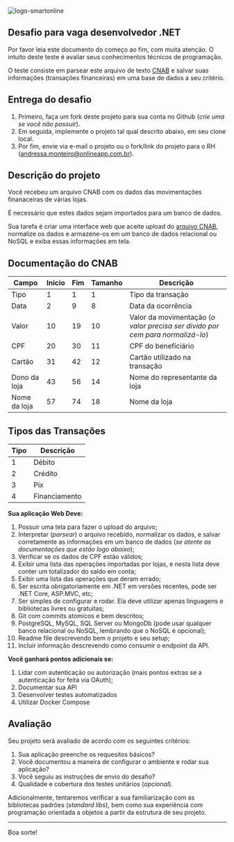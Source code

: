 ![logo-smartonline](https://www.smartonline.app/logo.a3cd84b4d14610f7.png)

## Desafio para vaga desenvolvedor .NET

Por favor leia este documento do começo ao fim, com muita atenção. O intuito deste teste é avaliar seus conhecimentos técnicos de programação.

O teste consiste em parsear este arquivo de texto [CNAB](https://github.com/smartonlineapp/desafio.net/blob/main/CNAB.txt) e salvar suas informações (transações financeiras) em uma base de dados a seu critério.

## Entrega do desafio

1. Primeiro, faça um fork deste projeto para sua conta no Github (_crie uma se você não possuir_).
2. Em seguida, implemente o projeto tal qual descrito abaixo, em seu clone local.
3. Por fim, envie via e-mail o projeto ou o fork/link do projeto para o RH (andressa.monteiro@onlineapp.com.br).

## Descrição do projeto

Você recebeu um arquivo CNAB com os dados das movimentações finanaceiras de várias lojas.

É necessário que estes dados sejam importados para um banco de dados.

Sua tarefa é criar uma interface web que aceite upload do [arquivo CNAB](https://github.com/smartonlineapp/desafio.net/blob/main/CNAB.txt), normalize os dados e armazene-os em um banco de dados relacional ou NoSQL e exiba essas informações em tela.

## Documentação do CNAB

| Campo | Inicio | Fim | Tamanho | Descrição |
| ----- | ------ | --- | ------- | --------- |
| Tipo  | 1  | 1 | 1 | Tipo da transação |
| Data  | 2  | 9 | 8 | Data da ocorrência |
| Valor | 10 | 19 | 10 | Valor da movimentação (_o valor precisa ser divido por cem para normalizá-lo_) |
| CPF | 20 | 30 | 11 | CPF do beneficiário |
| Cartão | 31 | 42 | 12 | Cartão utilizado na transação |
| Dono da loja | 43 | 56 | 14 | Nome do representante da loja |
| Nome da loja | 57 | 74 | 18 | Nome da loja |

## Tipos das Transações

| Tipo | Descrição |
| ---- | --------- |
| 1 | Débito |
| 2 | Crédito |
| 3 | Pix |
| 4 | Financiamento |

**Sua aplicação Web Deve:**

1. Possuir uma tela para fazer o upload do arquivo;
2. Interpretar (_parsear_) o arquivo recebido, normalizar os dados, e salvar corretamente as informações em um banco de dados (_se atente as documentações que estão logo abaixo_);
3. Verificar se os dados de CPF estão válidos;
4. Exibir uma lista das operações importadas por lojas, e nesta lista deve conter um totalizador do saldo em conta;
5. Exibir uma lista das operações que deram errado;
6. Ser escrita obrigatoriamente em .NET em versões recentes, pode ser .NET Core, ASP.MVC, etc;
7. Ser simples de configurar e rodar. Ela deve utilizar apenas linguagens e bibliotecas livres ou gratuitas;
8. Git com commits atomicos e bem descritos;
9. PostgreSQL, MySQL, SQL Server ou MongoDb (pode usar qualquer banco relacional ou NoSQL, lembrando que o NoSQL é opcional);
10. Readme file descrevendo bem o projeto e seu setup;
11. Incluir informação descrevendo como consumir o endpoint da API.

**Você ganhará pontos adicionais se:**

1. Lidar com autenticação ou autorização (mais pontos extras se a autenticação for feita via OAuth);
2. Documentar sua API
3. Desenvolver testes automatizados
4. Utilizar Docker Compose

## Avaliação

Seu projeto será avaliado de acordo com os seguintes critérios:

1. Sua aplicação preenche os requesitos básicos?
2. Você documentou a maneira de configurar o ambiente e rodar sua aplicação?
3. Você seguiu as instruções de envio do desafio?
4. Qualidade e cobertura dos testes unitários (_opcional_).

Adicionalmente, tentaremos verificar a sua familiarização com as bibliotecas padrões (_standard libs_), bem como sua experiência com programação orientada a objetos a partir da estrutura de seu projeto.

---

Boa sorte!
